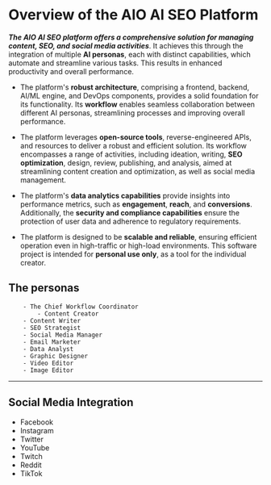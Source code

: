 # Overview of the AIO AI SEO Platform

***The AIO AI SEO platform offers a comprehensive solution for managing content, SEO, and social media activities***. It achieves this through the integration of multiple **AI personas**, each with distinct capabilities, which automate and streamline various tasks. This results in enhanced productivity and overall performance.

- The platform's **robust architecture**, comprising a frontend, backend, AI/ML engine, and DevOps components, provides a solid foundation for its functionality. Its **workflow** enables seamless collaboration between different AI personas, streamlining processes and improving overall performance.

- The platform leverages **open-source tools**, reverse-engineered APIs, and resources to deliver a robust and efficient solution. Its workflow encompasses a range of activities, including ideation, writing, **SEO optimization**, design, review, publishing, and analysis, aimed at streamlining content creation and optimization, as well as social media management.

- The platform's **data analytics capabilities** provide insights into performance metrics, such as **engagement**, **reach**, and **conversions**. Additionally, the **security and compliance capabilities** ensure the protection of user data and adherence to regulatory requirements.

- The platform is designed to be **scalable and reliable**, ensuring efficient operation even in high-traffic or high-load environments. This software project is intended for **personal use only**, as a tool for the individual creator.

## The personas

        - The Chief Workflow Coordinator
		    - Content Creator
        - Content Writer
        - SEO Strategist
        - Social Media Manager
        - Email Marketer
        - Data Analyst
        - Graphic Designer
        - Video Editor
        - Image Editor
---
## Social Media Integration

- Facebook
- Instagram
- Twitter
- YouTube
- Twitch
- Reddit
- TikTok
